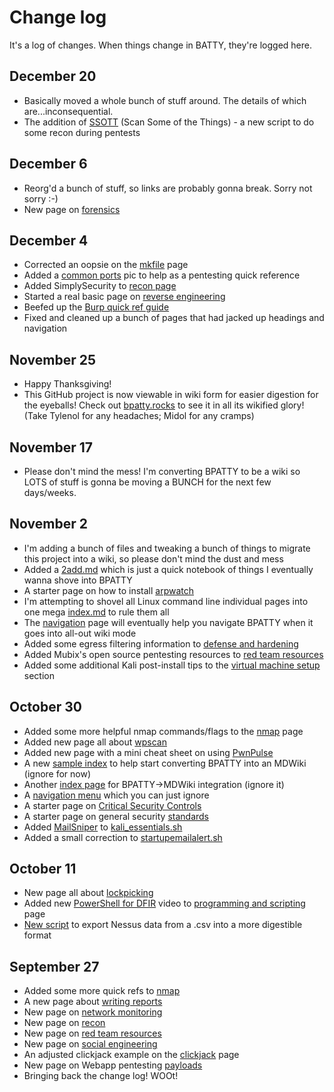 # Change log
It's a log of changes.  When things change in BATTY, they're logged here.

## December 20
* Basically moved a whole bunch of stuff around.  The details of which are...inconsequential.  
* The addition of [SSOTT](scripts/linux/ssott.py) (Scan Some of the Things) - a new script to do some recon during pentests

## December 6
* Reorg'd a bunch of stuff, so links are probably gonna break.  Sorry not sorry :-)
* New page on [forensics](resources_gentech/forensics/index.md)

## December 4
* Corrected an oopsie on the [mkfile](command_line/mac/system/index.md) page
* Added a [common ports](pentesting/network_pentesting/commonports.jpg) pic to help as a pentesting quick reference
* Added SimplySecurity to [recon page](pentesting/recon/index.md)
* Started a real basic page on [reverse engineering](pentesting/reverse_engineering/index.md)
* Beefed up the [Burp quick ref guide](pentesting/webapp/index.md)
* Fixed and cleaned up a bunch of pages that had jacked up headings and navigation

## November 25
* Happy Thanksgiving!
* This GitHub project is now viewable in wiki form for easier digestion for the eyeballs!  Check out [bpatty.rocks](http://bpatty.rocks) to see it in all its wikified glory!  (Take Tylenol for any headaches; Midol for any cramps)

## November 17
* Please don't mind the mess!  I'm converting BPATTY to be a wiki so LOTS of stuff is gonna be moving a BUNCH for the next few days/weeks.

## November 2
* I'm adding a bunch of files and tweaking a bunch of things to migrate this project into a wiki, so please don't mind the dust and mess
* Added a [2add.md](2add.md) which is just a quick notebook of things I eventually wanna shove into BPATTY
* A starter page on how to install [arpwatch](command_line/linux/arpwatch.md)
* I'm attempting to shovel all Linux command line individual pages into one mega [index.md](command_line/linux/index.md) to rule them all
* The [navigation](navigation.md) page will eventually help you navigate BPATTY when it goes into all-out wiki mode
* Added some egress filtering information to [defense and hardening](pentesting/blue_team/defense_and_hardening.md)
* Added Mubix's open source pentesting resources to [red team resources](pentesting/red_team/red_team_resources.md)
* Added some additional Kali post-install tips to the [virtual machine setup](pentesting/virtual_machine_setup/virtual_machine_setup.md) section

## October 30
* Added some more helpful nmap commands/flags to the [nmap](command_line/linux/nmap.md) page
* Added new page all about [wpscan](command_line/linux/wpscan.md)
* Added new page with a mini cheat sheet on using [PwnPulse](hardware/pwnpulse/pwnpulse.md)
* A new [sample index](index.html) to help start converting BPATTY into an MDWiki (ignore for now)
* Another [index page](index.md) for BPATTY->MDWiki integration (ignore it)
* A [navigation menu](navigation.md) which you can just ignore
* A starter page on [Critical Security Controls](pentesting/standards/critical_security_controls.md)
* A starter page on general security [standards](pentesting/standards/standards.md)
* Added [MailSniper](https://github.com/dafthack/MailSniper) to [kali_essentials.sh](scripts/linux/kali_essentials.sh)
* Added a small correction to [startupemailalert.sh](scripts/linux/startup_email_alert.sh)

## October 11
* New page all about [lockpicking](pentesting/physical/lockpicking.md)
* Added new [PowerShell for DFIR](https://www.youtube.com/watch?v=6fbotSZeFkQ&feature=youtu.be) video to [programming and scripting](resources/training/programming_and_scripting.md) page
* [New script](scripts/windows/Nessus_SortyMcSortleton.ps1) to export Nessus data from a .csv into a more digestible format

## September 27
* Added some more quick refs to [nmap](command_line/linux/nmap.md)
* A new page about [writing reports](pentesting/administrative_stuff/report_writing.md)
* New page on [network monitoring](pentesting/blue_team/network_monitoring.md)
* New page on [recon](pentesting/recon/recon.md)
* New page on [red team resources](pentesting/red_team/red_team_resources.md)
* New page on [social engineering](pentesting/social_engineering/phishing.md)
* An adjusted clickjack example on the [clickjack](pentesting/webapp/clickjacking_example.md) page
* New page on Webapp pentesting [payloads](pentesting/webapp/payloads.md)
* Bringing back the change log!  WOOt!
